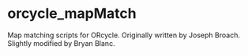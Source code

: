 # orcycle_mapMatch
Map matching scripts for ORcycle. Originally written by Joseph Broach. Slightly modified by Bryan Blanc. 
